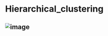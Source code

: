 # Hierarchical_clustering
## ![image](https://user-images.githubusercontent.com/97080055/167242333-458b611e-5733-4852-a1d8-c3d82158aef3.png)

